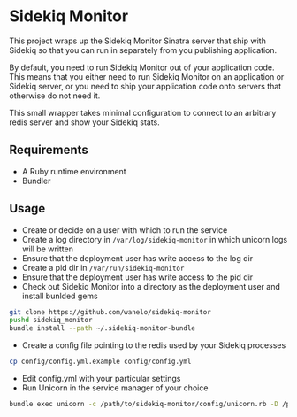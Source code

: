 Sidekiq Monitor
===============

This project wraps up the Sidekiq Monitor Sinatra server that ship
with Sidekiq so that you can run in separately from you publishing
application.

By default, you need to run Sidekiq Monitor out of your application
code. This means that you either need to run Sidekiq Monitor on an
application or Sidekiq server, or you need to ship your application
code onto servers that otherwise do not need it.

This small wrapper takes minimal configuration to connect to an
arbitrary redis server and show your Sidekiq stats.

## Requirements

* A Ruby runtime environment
* Bundler

## Usage

* Create or decide on a user with which to run the service
* Create a log directory in `/var/log/sidekiq-monitor` in which unicorn
  logs will be written
* Ensure that the deployment user has write access to the log dir
* Create a pid dir in `/var/run/sidekiq-monitor`
* Ensure that the deployment user has write access to the pid dir
* Check out Sidekiq Monitor into a directory as the deployment user
  and install bunlded gems

```bash
git clone https://github.com/wanelo/sidekiq-monitor
pushd sidekiq_monitor
bundle install --path ~/.sidekiq-monitor-bundle
```

* Create a config file pointing to the redis used by your Sidekiq
  processes

```bash
cp config/config.yml.example config/config.yml
```

* Edit config.yml with your particular settings
* Run Unicorn in the service manager of your choice

```bash
bundle exec unicorn -c /path/to/sidekiq-monitor/config/unicorn.rb -D /path/to/sidekiq-monitor/config.ru
```


